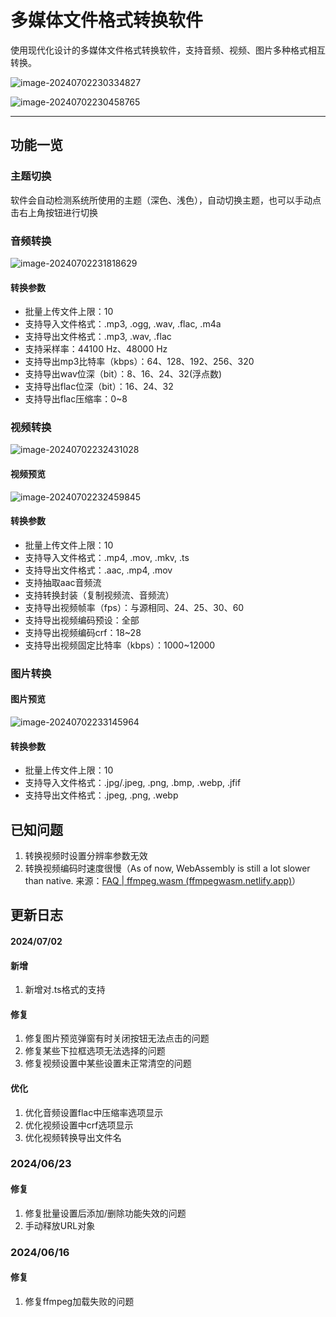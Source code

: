 # 多媒体文件格式转换软件

使用现代化设计的多媒体文件格式转换软件，支持音频、视频、图片多种格式相互转换。

![image-20240702230334827](https://rean-blog-bucket.oss-cn-guangzhou.aliyuncs.com/assets/essay/image-20240702230334827.png)

![image-20240702230458765](https://rean-blog-bucket.oss-cn-guangzhou.aliyuncs.com/assets/img/image-20240702230458765.png)

------

## 功能一览

### 主题切换

软件会自动检测系统所使用的主题（深色、浅色），自动切换主题，也可以手动点击右上角按钮进行切换

### 音频转换

![image-20240702231818629](https://rean-blog-bucket.oss-cn-guangzhou.aliyuncs.com/assets/img/image-20240702231818629.png)

#### 转换参数

- 批量上传文件上限：10
- 支持导入文件格式：.mp3, .ogg, .wav, .flac, .m4a
- 支持导出文件格式：.mp3, .wav, .flac
- 支持采样率：44100 Hz、48000 Hz
- 支持导出mp3比特率（kbps）：64、128、192、256、320
- 支持导出wav位深（bit）：8、16、24、32(浮点数)
- 支持导出flac位深（bit）：16、24、32
- 支持导出flac压缩率：0~8

### 视频转换

![image-20240702232431028](https://rean-blog-bucket.oss-cn-guangzhou.aliyuncs.com/assets/img/image-20240702232431028.png)

#### 视频预览

![image-20240702232459845](https://rean-blog-bucket.oss-cn-guangzhou.aliyuncs.com/assets/img/image-20240702232459845.png)

#### 转换参数

- 批量上传文件上限：10
- 支持导入文件格式：.mp4, .mov, .mkv, .ts
- 支持导出文件格式：.aac, .mp4, .mov
- 支持抽取aac音频流
- 支持转换封装（复制视频流、音频流）
- 支持导出视频帧率（fps）：与源相同、24、25、30、60
- 支持导出视频编码预设：全部
- 支持导出视频编码crf：18~28
- 支持导出视频固定比特率（kbps）：1000~12000

### 图片转换

#### 图片预览

![image-20240702233145964](https://rean-blog-bucket.oss-cn-guangzhou.aliyuncs.com/assets/img/image-20240702233145964.png)

#### 转换参数

- 批量上传文件上限：10
- 支持导入文件格式：.jpg/.jpeg, .png, .bmp, .webp, .jfif
- 支持导出文件格式：.jpeg, .png, .webp



## 已知问题

1. 转换视频时设置分辨率参数无效
2. 转换视频编码时速度很慢（As of now, WebAssembly is still a lot slower than native. 来源：[FAQ | ffmpeg.wasm (ffmpegwasm.netlify.app)](https://ffmpegwasm.netlify.app/docs/faq/#why-ffmpegwasm-is-so-slow-comparing-to-ffmpeg)）



## 更新日志

#### 2024/07/02

#### 新增

1. 新增对.ts格式的支持

#### 修复

1. 修复图片预览弹窗有时关闭按钮无法点击的问题
2. 修复某些下拉框选项无法选择的问题
3. 修复视频设置中某些设置未正常清空的问题

#### 优化

1. 优化音频设置flac中压缩率选项显示
2. 优化视频设置中crf选项显示
3. 优化视频转换导出文件名

### 2024/06/23

#### 修复

1. 修复批量设置后添加/删除功能失效的问题
2. 手动释放URL对象

### 2024/06/16

#### 修复

1. 修复ffmpeg加载失败的问题
